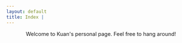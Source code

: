```yaml
---
layout: default
title: Index | 
---
```


<center> Welcome to Kuan's personal page. Feel free to hang around! </center>